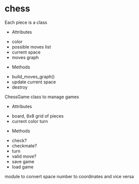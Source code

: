 # chess
Each piece is a class
* Attributes
- color
- possible moves list
- current space
- moves graph

* Methods
- build_moves_graph()
- update current space
- destroy

ChessGame class to manage games
* Attributes
- board, 8x8 grid of pieces
- current color turn

* Methods
- check?
- checkmate?
- turn
- valid move?
- save game
- load game

module to convert space number to coordinates and vice versa